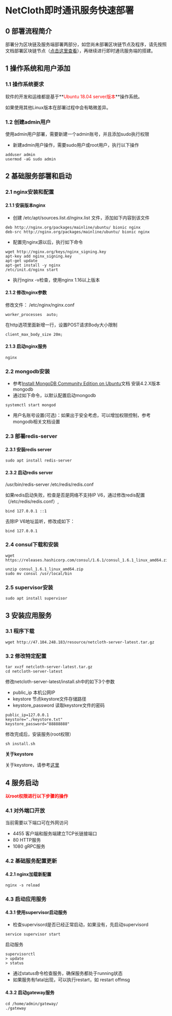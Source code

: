 # NetCloth即时通讯服务快速部署

## 0 部署流程简介

部署分为区块链及服务端部署两部分，如您尚未部署区块链节点及程序，请先按照文档部署区块链节点（[点击这里查看](../get-started/how-to-join-testnet.md)），再继续进行即时通讯服务端的搭建。


## 1 操作系统和用户添加
### 1.1 操作系统要求
软件的开发和运维都是基于**<font color=red>Ubuntu 18.04 server版本</font>**操作系统。

如果使用其他Linux版本在部署过程中会有略微差异。

### 1.2 创建admin用户
使用admin用户部署，需要新建一个admin账号，并且添加sudo执行权限

* 新建admin用户操作，需要sudo用户或root用户，执行以下操作

```
adduser admin
usermod -aG sudo admin
```

## 2 基础服务部署和启动

### 2.1 nginx安装和配置
#### 2.1.1 安装版本nginx
* 创建 /etc/apt/sources.list.d/nginx.list 文件，添加如下内容到该文件
```
deb http://nginx.org/packages/mainline/ubuntu/ bionic nginx
deb-src http://nginx.org/packages/mainline/ubuntu/ bionic nginx
```
* 配置完nginx源以后，执行如下命令
```
wget http://nginx.org/keys/nginx_signing.key
apt-key add nginx_signing.key
apt-get update
apt-get install -y nginx
/etc/init.d/nginx start
```
* 执行nginx -v检查，使用nginx 1.16以上版本

#### 2.1.2 修改nginx参数
修改文件： /etc/nginx/nginx.conf

```
worker_processes  auto;
```

在http选项里面新增一行，设置POST请求Body大小限制

```
client_max_body_size 20m;
```

#### 2.1.3 启动nginx服务
```
nginx
```

### 2.2 mongodb安装
* 参考[Install MongoDB Community Edition on Ubuntu](https://docs.mongodb.com/manual/tutorial/install-mongodb-on-ubuntu/#install-mongodb-community-edition-using-deb-packages)文档 安装4.2.X版本 mongodb 
* 通过如下命令，以默认配置启动mongodb
```
systemctl start mongod
```
* 用户名账号设置(可选)：如果出于安全考虑，可以增加权限控制，参考mongodb相关文档设置

### 2.3 部署redis-server

#### 2.3.1 安装redis server
```
sudo apt install redis-server
```

#### 2.3.2 启动redis server
/usr/bin/redis-server /etc/redis/redis.conf

如果redis启动失败，检查是否是网络不支持IP V6，通过修改redis配置（/etc/redis/redis.conf）,
 
 ```
 bind 127.0.0.1 ::1
 ```
 去除IP V6地址监听，修改成如下：
 
 ```
 bind 127.0.0.1
 ```

### 2.4 consul下载和安装

```
wget https://releases.hashicorp.com/consul/1.6.1/consul_1.6.1_linux_amd64.zip

unzip consul_1.6.1_linux_amd64.zip
sudo mv consul /usr/local/bin
```

### 2.5 supervisor安装

```
sudo apt install supervisor
```

## 3 安装应用服务

### 3.1 程序下载

```
wget http://47.104.248.183/resource/netcloth-server-latest.tar.gz
```

### 3.2 修改特定配置
```
tar xvzf netcloth-server-latest.tar.gz
cd netcloth-server-latest
```

修改netcloth-server-latest/install.sh中的如下3个参数

* public_ip 本机公网IP
* keystore  节点keystore文件存储路径
* keystore_password 读取keystore文件的密码

```
public_ip=127.0.0.1
keystore="./keystore.txt"
keystore_password="88888888"
```

修改完成后，安装服务(root权限）

```
sh install.sh
```

**关于keystore**

关于keystore，请参考[这里](../advanced/keys.md)

## 4 服务启动
**<font color=red>以root权限进行以下步骤的操作</font>**

### 4.1 对外端口开放
当前需要以下端口可在外网访问

* 4455 客户端和服务端建立TCP长链接端口
* 80   HTTP服务
* 1080 gRPC服务

### 4.2 基础服务配置更新

#### 4.2.1 nginx加载新配置
```
nginx -s reload
```

### 4.3 启动应用服务

#### 4.3.1 使用supervisor启动服务
* 检查supervisord是否已经正常启动，如果没有，先启动supervisord
```
service supervisor start
```

启动服务

```
supervisorctl
> update
> status
```

* 通过status命令检查服务，确保服务都处于running状态
* 如果服务有fatal出现，可以执行restart，如 restart offmsg


#### 4.3.2 启动gateway服务

```
cd /home/admin/gateway/
./gateway
```